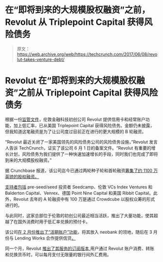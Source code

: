 # 在“即将到来的大规模股权融资”之前，Revolut 从 Triplepoint Capital 获得风险债务

> 原文：<https://web.archive.org/web/https://techcrunch.com/2017/06/08/revolut-takes-venture-debt/>

# Revolut 在“即将到来的大规模股权融资”之前从 Triplepoint Capital 获得风险债务

根据一份[监管文件](https://web.archive.org/web/20221025222254/https://beta.companieshouse.gov.uk/company/08804411/charges/Rvr8oqoURPPrgqVsLdso8nd1Uhg)，伦敦金融科技初创公司 Revolut 提供信用卡和经常账户功能，加上低汇率，已从美国 Triplepoint Capital 获得风险债务。金额仍未披露，但我知道这笔融资是为了让公司度过目前正在进行的更大规模的 B 轮融资。

“Revolut 最近关闭了一家美国领先的风险债务公司的风险债务设施，”Revolut 发言人告诉 TechCrunch，证实了该公司 6 月 1 日的备案文件。“Revolut 有重要的增长计划，风险债务为我们提供了一种快速加速增长的手段，同时我们也完成了即将到来的大规模股权融资。”

据 Crunchbase 报道，该公司迄今已通过两轮种子轮和首轮融资[筹集了约 1100 万英镑的股权融资。](https://web.archive.org/web/20221025222254/https://www.crunchbase.com/organization/revolut#/entity)

[支持者包括](https://web.archive.org/web/20221025222254/https://beta.techcrunch.com/2016/07/11/revolut-grabs-10-million-for-its-mobile-foreign-exchange-service/) pre-seed/seed 投资者 Seedcamp、伦敦 VCs Index Ventures 和 Balderton Capital、Venrex、德国 Point Nine Capital 和美国 Ribbit Capital。此外，Revolut 去年的 A 轮融资中有 100 万是通过 Crowdcube 以股权众筹的形式进行的。

与此同时，这家总部位于伦敦的初创公司最近相当活跃，推出了大量功能，使其超越了在国外消费时用于低汇率兑换的预付卡。

该公司[在 2 月份推出了“活期账户”功能](https://web.archive.org/web/20221025222254/https://beta.techcrunch.com/2017/02/08/revolut-launches-current-accounts-and-a-chatbot/)，将其放入 neobank 的领地，随后在 3 月份与 Lending Works 合作提供信贷[。](https://web.archive.org/web/20221025222254/https://beta.techcrunch.com/2017/03/14/revolut-users-can-now-apply-for-credit-in-just-a-few-minutes/)

同一个月，Revolut [推出了其服务的订阅版本](https://web.archive.org/web/20221025222254/https://beta.techcrunch.com/2017/03/23/revolut-launches-a-premium-subscription-and-starts-raising-a-new-round/),用户通过 Revolut 账户消费、转账和兑换货币时，可以每月支付无限量的银行间外汇费用。